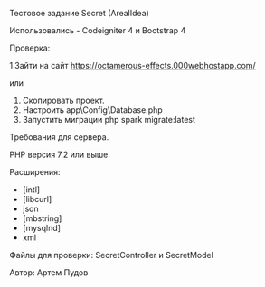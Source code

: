 Тестовое задание Secret (ArealIdea)

Использовались - Codeigniter 4 и Bootstrap 4

Проверка:


1.Зайти на сайт https://octamerous-effects.000webhostapp.com/

или

1. Скопировать проект.
2. Настроить app\Config\Database.php
3. Запустить миграции php spark migrate:latest

Требования для сервера.

PHP версия 7.2 или выше.

Расширения:
- [intl]
- [libcurl]
- json 
- [mbstring]
- [mysqlnd]
- xml 

Файлы для проверки: SecretController и SecretModel

Автор: Артем Пудов
